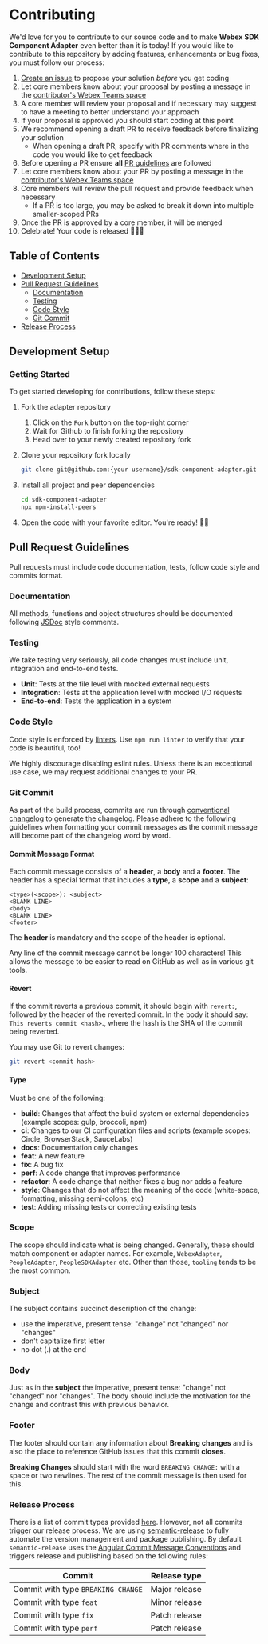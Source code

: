 # Contributing

We'd love for you to contribute to our source code and to make **Webex SDK Component Adapter** even better than it is today!
If you would like to contribute to this repository by adding features, enhancements or bug fixes, you must follow our process:

  1. [Create an issue](https://github.com/webex/sdk-component-adapter/issues) to propose your solution _before_ you get coding
  2. Let core members know about your proposal by posting a message in the [contributor's Webex Teams space](https://eurl.io/#Bk9WGfRcB)
  3. A core member will review your proposal and if necessary may suggest to have a meeting to better understand your approach
  4. If your proposal is approved you should start coding at this point
  5. We recommend opening a draft PR to receive feedback before finalizing your solution
      - When opening a draft PR, specify with PR comments where in the code you would like to get feedback
  6. Before opening a PR ensure **all** [PR guidelines](#pull-request-guidelines) are followed
  7. Let core members know about your PR by posting a message in the [contributor's Webex Teams space](https://eurl.io/#Bk9WGfRcB)
  8. Core members will review the pull request and provide feedback when necessary
      - If a PR is too large, you may be asked to break it down into multiple smaller-scoped PRs
  9. Once the PR is approved by a core member, it will be merged
  10. Celebrate! Your code is released 🎈🎉🍻

## Table of Contents

- [Development Setup](#development-setup)
- [Pull Request Guidelines](#pull-request-guidelines)
  - [Documentation](#documentation)
  - [Testing](#testing)
  - [Code Style](#code-style)
  - [Git Commit](#git-commit)
- [Release Process](#release-process)

## Development Setup

### Getting Started

To get started developing for contributions, follow these steps:

1. Fork the adapter repository

    1. Click on the `Fork` button on the top-right corner
    2. Wait for Github to finish forking the repository
    3. Head over to your newly created repository fork

2. Clone your repository fork locally

    ```bash
    git clone git@github.com:{your username}/sdk-component-adapter.git
    ```

3. Install all project and peer dependencies

    ```bash
    cd sdk-component-adapter
    npx npm-install-peers
    ```

4. Open the code with your favorite editor. You're ready! 👍🏼

## Pull Request Guidelines

Pull requests must include code documentation, tests, follow code style and commits format.

### Documentation

All methods, functions and object structures should be documented following [JSDoc](https://jsdoc.app/index.html) style comments.

### Testing

We take testing very seriously, all code changes must include unit, integration and end-to-end tests.

- **Unit**: Tests at the file level with mocked external requests
- **Integration**: Tests at the application level with mocked I/O requests
- **End-to-end**: Tests the application in a system

### Code Style

Code style is enforced by [linters](https://eslint.org). Use `npm run linter` to verify that your code is beautiful, too!

We highly discourage disabling eslint rules.
Unless there is an exceptional use case, we may request additional changes to your PR.

### Git Commit

As part of the build process, commits are run through [conventional changelog](https://github.com/conventional-changelog/conventional-changelog) to generate the changelog. Please adhere to the following guidelines when formatting your commit messages as the commit message will become part of the changelog word by word.

#### Commit Message Format

Each commit message consists of a **header**, a **body** and a **footer**. The header has a special format that includes a **type**, a **scope** and a **subject**:

```none
<type>(<scope>): <subject>
<BLANK LINE>
<body>
<BLANK LINE>
<footer>
```

The **header** is mandatory and the scope of the header is optional.

Any line of the commit message cannot be longer 100 characters! This allows the message to be easier to read on GitHub as well as in various git tools.

#### Revert

If the commit reverts a previous commit, it should begin with `revert:`, followed by the header of the reverted commit. In the body it should say: `This reverts commit <hash>`., where the hash is the SHA of the commit being reverted.

You may use Git to revert changes:

```bash
git revert <commit hash>
```

#### Type

Must be one of the following:

- **build**: Changes that affect the build system or external dependencies (example scopes: gulp, broccoli, npm)
- **ci**: Changes to our CI configuration files and scripts (example scopes: Circle, BrowserStack, SauceLabs)
- **docs**: Documentation only changes
- **feat**: A new feature
- **fix**: A bug fix
- **perf**: A code change that improves performance
- **refactor**: A code change that neither fixes a bug nor adds a feature
- **style**: Changes that do not affect the meaning of the code (white-space, formatting, missing semi-colons, etc)
- **test**: Adding missing tests or correcting existing tests

### Scope

The scope should indicate what is being changed. Generally, these should match component or adapter names. For example, `WebexAdapter`, `PeopleAdapter`, `PeopleSDKAdapter` etc. Other than those, `tooling` tends to be the most common.

### Subject

The subject contains succinct description of the change:

- use the imperative, present tense: "change" not "changed" nor "changes"
- don't capitalize first letter
- no dot (.) at the end

### Body

Just as in the **subject** the imperative, present tense: "change" not "changed" nor "changes". The body should include the motivation for the change and contrast this with previous behavior.

### Footer

The footer should contain any information about **Breaking changes** and is also the place to reference GitHub issues that this commit **closes**.

**Breaking Changes** should start with the word `BREAKING CHANGE:` with a space or two newlines. The rest of the commit message is then used for this.

### Release Process

There is a list of commit types provided [here](https://github.com/webex/sdk-component-adapter/blob/master/CONTRIBUTING.md#type). However, not all commits trigger our release process.
We are using [semantic-release](https://github.com/semantic-release/semantic-release) to fully automate the version management and package publishing.
By default `semantic-release` uses the [Angular Commit Message Conventions](https://github.com/angular/angular.js/blob/master/DEVELOPERS.md#-git-commit-guidelines) and triggers release and publishing based on the following rules:

| Commit                             | Release type  |
| ---------------------------------- | ------------- |
| Commit with type `BREAKING CHANGE` | Major release |
| Commit with type `feat`            | Minor release |
| Commit with type `fix`             | Patch release |
| Commit with type `perf`            | Patch release |
